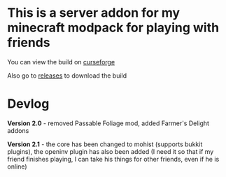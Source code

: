 # This is a server addon for my minecraft modpack for playing with friends

You can view the build on [curseforge](https://www.curseforge.com/minecraft/modpacks/my-happy-friends "curseforge")

Also go to [releases](https://github.com/Sivel0302/modpack_mc-server_my-happy-friends/releases "releases") to download the build

# Devlog

**Version 2.0** - removed Passable Foliage mod, added Farmer's Delight addons

**Version 2.1** - the core has been changed to mohist (supports bukkit plugins), the openinv plugin has also been added (I need it so that if my friend finishes playing, I can take his things for other friends, even if he is online)